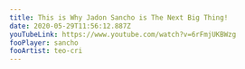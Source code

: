 ```yaml
---
title: This is Why Jadon Sancho is The Next Big Thing!
date: 2020-05-29T11:56:12.887Z
youTubeLink: https://www.youtube.com/watch?v=6rFmjUKBWzg
fooPlayer: sancho
fooArtist: teo-cri
---
```

